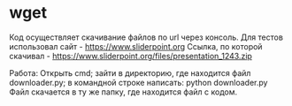# wget

Код осуществляет скачивание файлов по url через консоль. Для тестов использовал сайт - https://www.sliderpoint.org
Ссылка, по которой скачивал - https://www.sliderpoint.org/files/presentation_1243.zip

Работа:
Открыть cmd; зайти в директорию, где находится файл downloader.py; в командной строке написать: python downloader.py <URL>
Файл скачается в ту же папку, где находится файл с кодом.
